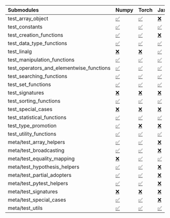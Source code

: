 | Submodules                               | Numpy                                                                                                                           | Torch                                                                                                                           | Jax                                                                                                                             | Tensorflow                                                                                                                      |
|:-----------------------------------------|:--------------------------------------------------------------------------------------------------------------------------------|:--------------------------------------------------------------------------------------------------------------------------------|:--------------------------------------------------------------------------------------------------------------------------------|:--------------------------------------------------------------------------------------------------------------------------------|
| test_array_object                        | <a href="https://github.com/unifyai/ivy/runs/8277995659?check_suite_focus=true" rel="noopener noreferrer" target="_blank">✅</a> | <a href="https://github.com/unifyai/ivy/runs/8277998212?check_suite_focus=true" rel="noopener noreferrer" target="_blank">✅</a> | <a href="https://github.com/unifyai/ivy/runs/8278000781?check_suite_focus=true" rel="noopener noreferrer" target="_blank">❌</a> | <a href="https://github.com/unifyai/ivy/runs/8278003439?check_suite_focus=true" rel="noopener noreferrer" target="_blank">✅</a> |
| test_constants                           | <a href="https://github.com/unifyai/ivy/runs/8277995827?check_suite_focus=true" rel="noopener noreferrer" target="_blank">✅</a> | <a href="https://github.com/unifyai/ivy/runs/8277998297?check_suite_focus=true" rel="noopener noreferrer" target="_blank">✅</a> | <a href="https://github.com/unifyai/ivy/runs/8278000878?check_suite_focus=true" rel="noopener noreferrer" target="_blank">✅</a> | <a href="https://github.com/unifyai/ivy/runs/8278003522?check_suite_focus=true" rel="noopener noreferrer" target="_blank">✅</a> |
| test_creation_functions                  | <a href="https://github.com/unifyai/ivy/runs/8277995903?check_suite_focus=true" rel="noopener noreferrer" target="_blank">✅</a> | <a href="https://github.com/unifyai/ivy/runs/8277998386?check_suite_focus=true" rel="noopener noreferrer" target="_blank">✅</a> | <a href="https://github.com/unifyai/ivy/runs/8278000987?check_suite_focus=true" rel="noopener noreferrer" target="_blank">❌</a> | <a href="https://github.com/unifyai/ivy/runs/8278003599?check_suite_focus=true" rel="noopener noreferrer" target="_blank">✅</a> |
| test_data_type_functions                 | <a href="https://github.com/unifyai/ivy/runs/8277996004?check_suite_focus=true" rel="noopener noreferrer" target="_blank">✅</a> | <a href="https://github.com/unifyai/ivy/runs/8277998510?check_suite_focus=true" rel="noopener noreferrer" target="_blank">✅</a> | <a href="https://github.com/unifyai/ivy/runs/8278001095?check_suite_focus=true" rel="noopener noreferrer" target="_blank">✅</a> | <a href="https://github.com/unifyai/ivy/runs/8278003685?check_suite_focus=true" rel="noopener noreferrer" target="_blank">✅</a> |
| test_linalg                              | <a href="https://github.com/unifyai/ivy/runs/8277996102?check_suite_focus=true" rel="noopener noreferrer" target="_blank">❌</a> | <a href="https://github.com/unifyai/ivy/runs/8277998671?check_suite_focus=true" rel="noopener noreferrer" target="_blank">❌</a> | <a href="https://github.com/unifyai/ivy/runs/8278001208?check_suite_focus=true" rel="noopener noreferrer" target="_blank">✅</a> | <a href="https://github.com/unifyai/ivy/runs/8278003787?check_suite_focus=true" rel="noopener noreferrer" target="_blank">❌</a> |
| test_manipulation_functions              | <a href="https://github.com/unifyai/ivy/runs/8277996183?check_suite_focus=true" rel="noopener noreferrer" target="_blank">✅</a> | <a href="https://github.com/unifyai/ivy/runs/8277998787?check_suite_focus=true" rel="noopener noreferrer" target="_blank">✅</a> | <a href="https://github.com/unifyai/ivy/runs/8278001349?check_suite_focus=true" rel="noopener noreferrer" target="_blank">✅</a> | <a href="https://github.com/unifyai/ivy/runs/8278003883?check_suite_focus=true" rel="noopener noreferrer" target="_blank">✅</a> |
| test_operators_and_elementwise_functions | <a href="https://github.com/unifyai/ivy/runs/8277996302?check_suite_focus=true" rel="noopener noreferrer" target="_blank">✅</a> | <a href="https://github.com/unifyai/ivy/runs/8277998898?check_suite_focus=true" rel="noopener noreferrer" target="_blank">✅</a> | <a href="https://github.com/unifyai/ivy/runs/8278001438?check_suite_focus=true" rel="noopener noreferrer" target="_blank">✅</a> | <a href="https://github.com/unifyai/ivy/runs/8278003979?check_suite_focus=true" rel="noopener noreferrer" target="_blank">✅</a> |
| test_searching_functions                 | <a href="https://github.com/unifyai/ivy/runs/8277996403?check_suite_focus=true" rel="noopener noreferrer" target="_blank">✅</a> | <a href="https://github.com/unifyai/ivy/runs/8277998988?check_suite_focus=true" rel="noopener noreferrer" target="_blank">✅</a> | <a href="https://github.com/unifyai/ivy/runs/8278001536?check_suite_focus=true" rel="noopener noreferrer" target="_blank">✅</a> | <a href="https://github.com/unifyai/ivy/runs/8278004072?check_suite_focus=true" rel="noopener noreferrer" target="_blank">✅</a> |
| test_set_functions                       | <a href="https://github.com/unifyai/ivy/runs/8277996542?check_suite_focus=true" rel="noopener noreferrer" target="_blank">✅</a> | <a href="https://github.com/unifyai/ivy/runs/8277999105?check_suite_focus=true" rel="noopener noreferrer" target="_blank">✅</a> | <a href="https://github.com/unifyai/ivy/runs/8278001624?check_suite_focus=true" rel="noopener noreferrer" target="_blank">✅</a> | <a href="https://github.com/unifyai/ivy/runs/8278004203?check_suite_focus=true" rel="noopener noreferrer" target="_blank">✅</a> |
| test_signatures                          | <a href="https://github.com/unifyai/ivy/runs/8277996618?check_suite_focus=true" rel="noopener noreferrer" target="_blank">❌</a> | <a href="https://github.com/unifyai/ivy/runs/8277999201?check_suite_focus=true" rel="noopener noreferrer" target="_blank">❌</a> | <a href="https://github.com/unifyai/ivy/runs/8278001717?check_suite_focus=true" rel="noopener noreferrer" target="_blank">❌</a> | <a href="https://github.com/unifyai/ivy/runs/8278004290?check_suite_focus=true" rel="noopener noreferrer" target="_blank">❌</a> |
| test_sorting_functions                   | <a href="https://github.com/unifyai/ivy/runs/8277996708?check_suite_focus=true" rel="noopener noreferrer" target="_blank">✅</a> | <a href="https://github.com/unifyai/ivy/runs/8277999283?check_suite_focus=true" rel="noopener noreferrer" target="_blank">✅</a> | <a href="https://github.com/unifyai/ivy/runs/8278001835?check_suite_focus=true" rel="noopener noreferrer" target="_blank">✅</a> | <a href="https://github.com/unifyai/ivy/runs/8278004399?check_suite_focus=true" rel="noopener noreferrer" target="_blank">✅</a> |
| test_special_cases                       | <a href="https://github.com/unifyai/ivy/runs/8277996803?check_suite_focus=true" rel="noopener noreferrer" target="_blank">❌</a> | <a href="https://github.com/unifyai/ivy/runs/8277999361?check_suite_focus=true" rel="noopener noreferrer" target="_blank">❌</a> | <a href="https://github.com/unifyai/ivy/runs/8278001973?check_suite_focus=true" rel="noopener noreferrer" target="_blank">❌</a> | <a href="https://github.com/unifyai/ivy/runs/8278004484?check_suite_focus=true" rel="noopener noreferrer" target="_blank">❌</a> |
| test_statistical_functions               | <a href="https://github.com/unifyai/ivy/runs/8277996924?check_suite_focus=true" rel="noopener noreferrer" target="_blank">✅</a> | <a href="https://github.com/unifyai/ivy/runs/8277999460?check_suite_focus=true" rel="noopener noreferrer" target="_blank">✅</a> | <a href="https://github.com/unifyai/ivy/runs/8278002094?check_suite_focus=true" rel="noopener noreferrer" target="_blank">✅</a> | <a href="https://github.com/unifyai/ivy/runs/8278004580?check_suite_focus=true" rel="noopener noreferrer" target="_blank">❌</a> |
| test_type_promotion                      | <a href="https://github.com/unifyai/ivy/runs/8277997006?check_suite_focus=true" rel="noopener noreferrer" target="_blank">✅</a> | <a href="https://github.com/unifyai/ivy/runs/8277999566?check_suite_focus=true" rel="noopener noreferrer" target="_blank">❌</a> | <a href="https://github.com/unifyai/ivy/runs/8278002306?check_suite_focus=true" rel="noopener noreferrer" target="_blank">❌</a> | <a href="https://github.com/unifyai/ivy/runs/8278004666?check_suite_focus=true" rel="noopener noreferrer" target="_blank">❌</a> |
| test_utility_functions                   | <a href="https://github.com/unifyai/ivy/runs/8277997086?check_suite_focus=true" rel="noopener noreferrer" target="_blank">✅</a> | <a href="https://github.com/unifyai/ivy/runs/8277999681?check_suite_focus=true" rel="noopener noreferrer" target="_blank">✅</a> | <a href="https://github.com/unifyai/ivy/runs/8278002459?check_suite_focus=true" rel="noopener noreferrer" target="_blank">✅</a> | <a href="https://github.com/unifyai/ivy/runs/8278004767?check_suite_focus=true" rel="noopener noreferrer" target="_blank">✅</a> |
| meta/test_array_helpers                  | <a href="https://github.com/unifyai/ivy/runs/8277997200?check_suite_focus=true" rel="noopener noreferrer" target="_blank">✅</a> | <a href="https://github.com/unifyai/ivy/runs/8277999790?check_suite_focus=true" rel="noopener noreferrer" target="_blank">✅</a> | <a href="https://github.com/unifyai/ivy/runs/8278002537?check_suite_focus=true" rel="noopener noreferrer" target="_blank">❌</a> | <a href="https://github.com/unifyai/ivy/runs/8278004903?check_suite_focus=true" rel="noopener noreferrer" target="_blank">✅</a> |
| meta/test_broadcasting                   | <a href="https://github.com/unifyai/ivy/runs/8277997302?check_suite_focus=true" rel="noopener noreferrer" target="_blank">✅</a> | <a href="https://github.com/unifyai/ivy/runs/8277999895?check_suite_focus=true" rel="noopener noreferrer" target="_blank">✅</a> | <a href="https://github.com/unifyai/ivy/runs/8278002648?check_suite_focus=true" rel="noopener noreferrer" target="_blank">❌</a> | <a href="https://github.com/unifyai/ivy/runs/8278004997?check_suite_focus=true" rel="noopener noreferrer" target="_blank">✅</a> |
| meta/test_equality_mapping               | <a href="https://github.com/unifyai/ivy/runs/8277997452?check_suite_focus=true" rel="noopener noreferrer" target="_blank">❌</a> | <a href="https://github.com/unifyai/ivy/runs/8277999993?check_suite_focus=true" rel="noopener noreferrer" target="_blank">✅</a> | <a href="https://github.com/unifyai/ivy/runs/8278002744?check_suite_focus=true" rel="noopener noreferrer" target="_blank">✅</a> | <a href="https://github.com/unifyai/ivy/runs/8278005107?check_suite_focus=true" rel="noopener noreferrer" target="_blank">✅</a> |
| meta/test_hypothesis_helpers             | <a href="https://github.com/unifyai/ivy/runs/8277997571?check_suite_focus=true" rel="noopener noreferrer" target="_blank">✅</a> | <a href="https://github.com/unifyai/ivy/runs/8278000113?check_suite_focus=true" rel="noopener noreferrer" target="_blank">✅</a> | <a href="https://github.com/unifyai/ivy/runs/8278002872?check_suite_focus=true" rel="noopener noreferrer" target="_blank">❌</a> | <a href="https://github.com/unifyai/ivy/runs/8278005212?check_suite_focus=true" rel="noopener noreferrer" target="_blank">✅</a> |
| meta/test_partial_adopters               | <a href="https://github.com/unifyai/ivy/runs/8277997665?check_suite_focus=true" rel="noopener noreferrer" target="_blank">✅</a> | <a href="https://github.com/unifyai/ivy/runs/8278000208?check_suite_focus=true" rel="noopener noreferrer" target="_blank">✅</a> | <a href="https://github.com/unifyai/ivy/runs/8278002986?check_suite_focus=true" rel="noopener noreferrer" target="_blank">❌</a> | <a href="https://github.com/unifyai/ivy/runs/8278005302?check_suite_focus=true" rel="noopener noreferrer" target="_blank">✅</a> |
| meta/test_pytest_helpers                 | <a href="https://github.com/unifyai/ivy/runs/8277997780?check_suite_focus=true" rel="noopener noreferrer" target="_blank">✅</a> | <a href="https://github.com/unifyai/ivy/runs/8278000324?check_suite_focus=true" rel="noopener noreferrer" target="_blank">✅</a> | <a href="https://github.com/unifyai/ivy/runs/8278003081?check_suite_focus=true" rel="noopener noreferrer" target="_blank">❌</a> | <a href="https://github.com/unifyai/ivy/runs/8278005400?check_suite_focus=true" rel="noopener noreferrer" target="_blank">✅</a> |
| meta/test_signatures                     | <a href="https://github.com/unifyai/ivy/runs/8277997894?check_suite_focus=true" rel="noopener noreferrer" target="_blank">❌</a> | <a href="https://github.com/unifyai/ivy/runs/8278000453?check_suite_focus=true" rel="noopener noreferrer" target="_blank">❌</a> | <a href="https://github.com/unifyai/ivy/runs/8278003177?check_suite_focus=true" rel="noopener noreferrer" target="_blank">❌</a> | <a href="https://github.com/unifyai/ivy/runs/8278005517?check_suite_focus=true" rel="noopener noreferrer" target="_blank">❌</a> |
| meta/test_special_cases                  | <a href="https://github.com/unifyai/ivy/runs/8277997984?check_suite_focus=true" rel="noopener noreferrer" target="_blank">✅</a> | <a href="https://github.com/unifyai/ivy/runs/8278000585?check_suite_focus=true" rel="noopener noreferrer" target="_blank">✅</a> | <a href="https://github.com/unifyai/ivy/runs/8278003248?check_suite_focus=true" rel="noopener noreferrer" target="_blank">❌</a> | <a href="https://github.com/unifyai/ivy/runs/8278005639?check_suite_focus=true" rel="noopener noreferrer" target="_blank">✅</a> |
| meta/test_utils                          | <a href="https://github.com/unifyai/ivy/runs/8277998063?check_suite_focus=true" rel="noopener noreferrer" target="_blank">✅</a> | <a href="https://github.com/unifyai/ivy/runs/8278000693?check_suite_focus=true" rel="noopener noreferrer" target="_blank">✅</a> | <a href="https://github.com/unifyai/ivy/runs/8278003363?check_suite_focus=true" rel="noopener noreferrer" target="_blank">✅</a> | <a href="https://github.com/unifyai/ivy/runs/8278005733?check_suite_focus=true" rel="noopener noreferrer" target="_blank">✅</a> |